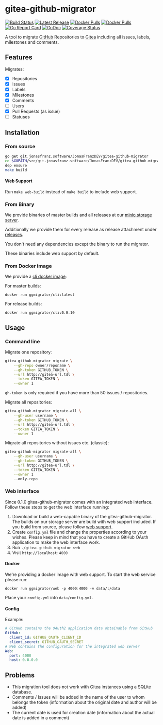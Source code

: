# gitea-github-migrator

[![Build Status](https://drone.jonasfranz.software/api/badges/JonasFranzDEV/gitea-github-migrator/status.svg)](https://drone.jonasfranz.software/JonasFranzDEV/gitea-github-migrator)
[![Latest Release](https://img.shields.io/badge/dynamic/json.svg?label=release&url=https%3A%2F%2Fgit.jonasfranz.software%2Fapi%2Fv1%2Frepos%2FJonasFranzDEV%2Fgitea-github-migrator%2Freleases&query=%24%5B0%5D.tag_name)](https://git.jonasfranz.software/JonasFranzDEV/gitea-github-migrator/releases)
[![Docker Pulls](https://img.shields.io/docker/pulls/ggmigrator/cli.svg)](https://hub.docker.com/r/ggmigrator/cli/)
[![Docker Pulls](https://img.shields.io/docker/pulls/ggmigrator/web.svg)](https://hub.docker.com/r/ggmigrator/web/)
[![Go Report Card](https://goreportcard.com/badge/git.jonasfranz.software/JonasFranzDEV/gitea-github-migrator)](https://goreportcard.com/report/git.jonasfranz.software/JonasFranzDEV/gitea-github-migrator)
[![GoDoc](https://godoc.org/git.jonasfranz.software/JonasFranzDEV/gitea-github-migrator?status.svg)](https://godoc.org/git.jonasfranz.software/JonasFranzDEV/gitea-github-migrator)
[![Coverage Status](https://coverage.jonasfranz.software/projects/1/badge.svg)](https://coverage.jonasfranz.software/projects/1)

A tool to migrate [GitHub](https://github.com) Repositories to [Gitea](https://gitea.io) including all issues, labels, milestones
and comments.

## Features

Migrates:

- [x] Repositories
- [x] Issues
- [x] Labels
- [x] Milestones
- [x] Comments
- [ ] Users
- [x] Pull Requests (as issue)
- [ ] Statuses

## Installation

### From source

```bash
go get git.jonasfranz.software/JonasFranzDEV/gitea-github-migrator
cd $GOPATH/src/git.jonasfranz.software/JonasFranzDEV/gitea-github-migrator
dep ensure
make build
```
#### Web Support

Run `make web-build` instead of `make build` to include web support.

### From Binary
We provide binaries of master builds and all releases at our [minio storage server](https://storage.h.jonasfranz.software/minio/gitea-github-migrator/dist/).

Additionally we provide them for every release as release attachment under [releases](https://git.jonasfranz.software/JonasFranzDEV/gitea-github-migrator/releases).

You don't need any dependencies except the binary to run the migrator.

These binaries include web support by default.

### From Docker image

We provide a [cli docker image](https://hub.docker.com/r/ggmigrator/cli/):

For master builds:
```docker
docker run ggmigrator/cli:latest
```

For release builds:
```docker
docker run ggmigrator/cli:0.0.10
```


## Usage

### Command line

Migrate one repository:

```bash
gitea-github-migrator migrate \
    --gh-repo owner/reponame \
    --gh-token GITHUB_TOKEN \
    --url http://gitea-url.tdl \
    --token GITEA_TOKEN \
    --owner 1
```

`gh-token` is only required if you have more than 50 issues / repositories.

Migrate all repositories:

```bash
gitea-github-migrator migrate-all \
    --gh-user username \
    --gh-token GITHUB_TOKEN \
    --url http://gitea-url.tdl \
    --token GITEA_TOKEN \
    --owner 1
```

Migrate all repositories without issues etc. (classic):

```bash
gitea-github-migrator migrate-all \
    --gh-user username \
    --gh-token GITHUB_TOKEN \
    --url http://gitea-url.tdl \
    --token GITEA_TOKEN \
    --owner 1
    --only-repo
```

### Web interface

Since 0.1.0 gitea-github-migrator comes with an integrated web interface.
Follow these steps to get the web interface running:

1. Download or build a web-capable binary of the gitea-github-migrator. The builds on our storage server are build with web support included.
If you build from source, please follow [web support](#web-support).
2. Create `config.yml` file and change the properties according to your wishes. Please keep in mind that
you have to create a GitHub OAuth application to make the web interface work.
3. Run `./gitea-github-migrator web`
4. Visit `http://localhost:4000`

#### Docker

We're providing a docker image with web support. To start the web service please run:
```docker
docker run ggmigrator/web -p 4000:4000 -v data/:/data
```
Place your `config.yml` into `data/config.yml`.

#### Config
Example:
```yaml
# GitHub contains the OAuth2 application data obtainable from GitHub
GitHub:
  client_id: GITHUB_OAUTH_CLIENT_ID
  client_secret: GITHUB_OAUTH_SECRET
# Web contains the configuration for the integrated web server
Web:
  port: 4000
  host: 0.0.0.0
```

## Problems

- This migration tool does not work with Gitea instances using a SQLite database.
- Comments / Issues will be added in the name of the user to whom belongs the token (information about the original date and author will be added)
- The current date is used for creation date (information about the actual date is added in a comment)
